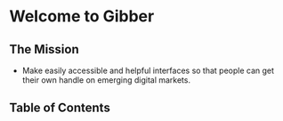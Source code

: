 # Welcome to Gibber

## The Mission

- Make easily accessible and helpful interfaces so that people can get their own
handle on emerging digital markets.

## Table of Contents